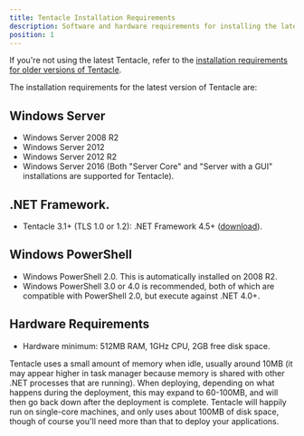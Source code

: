 ```yaml
---
title: Tentacle Installation Requirements
description: Software and hardware requirements for installing the latest version of Tentacle.
position: 1
---
```


If you're not using the latest Tentacle, refer to the [installation requirements for older versions of Tentacle](/docs/infrastructure/windows-targets/legacy-requirments.md).

The installation requirements for the latest version of Tentacle are:

## Windows Server

-  Windows Server 2008 R2
-  Windows Server 2012
-  Windows Server 2012 R2 
-  Windows Server 2016 (Both "Server Core" and "Server with a GUI" installations are supported for Tentacle).

## .NET Framework.

- Tentacle 3.1+ (TLS 1.0 or 1.2): .NET Framework 4.5+ ([download](http://www.microsoft.com/en-au/download/details.aspx?id=42643)).

## Windows PowerShell

- Windows PowerShell 2.0. This is automatically installed on 2008 R2.
- Windows PowerShell 3.0 or 4.0 is recommended, both of which are compatible with PowerShell 2.0, but execute against .NET 4.0+.

## Hardware Requirements

- Hardware minimum: 512MB RAM, 1GHz CPU, 2GB free disk space.

Tentacle uses a small amount of memory when idle, usually around 10MB (it may appear higher in task manager because memory is shared with other .NET processes that are running). When deploying, depending on what happens during the deployment, this may expand to 60-100MB, and will then go back down after the deployment is complete. Tentacle will happily run on single-core machines, and only uses about 100MB of disk space, though of course you'll need more than that to deploy your applications.

